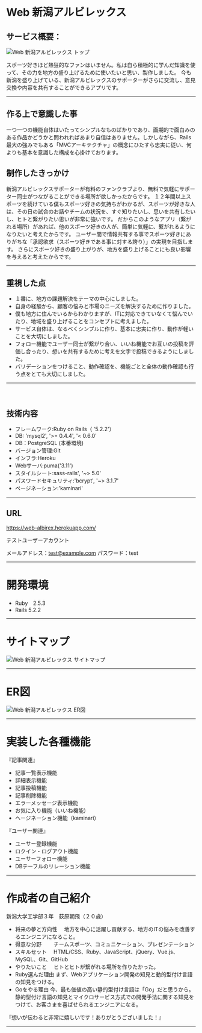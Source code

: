 # Web 新潟アルビレックス

## サービス概要：

![Web 新潟アルビレックス トップ](https://a3485dc4ae6a4321894a04d7d65de8c4.vfs.cloud9.us-east-1.amazonaws.com/users/1)

スポーツ好きほど熱狂的なファンはいません。私は自ら積極的に学んだ知識を使って、その力を地方の盛り上げるために使いたいと思い、製作しました。
今も新潟を盛り上げている、新潟アルビレックスのサポーターがさらに交流し、意見交換や内容を共有することができるアプリです。

***
## 作る上で意識した事
一つ一つの機能自体はいたってシンプルなものばかりであり、画期的で面白みのある作品かどうかと問われればあまり自信はありません。しかしながら、Rails最大の強みでもある「MVCアーキテクチャ」の概念にひたすら忠実に従い、何よりも基本を意識した構成を心掛けております。

## 制作したきっかけ
新潟アルビレックスサポーターが有料のファンクラブより、無料で気軽にサポーター同士がつながることができる場所が欲しかったからです。
１２年間以上スポーツを続けている僕もスポーツ好きの気持ちがわかるが、スポーツが好きな人は、その日の試合のお話やチームの状況を、すぐ知りたいし、思いを共有したいし、ヒトと繋がりたい思いが非常に強いです。
だからこのようなアプリ（繋がれる場所）があれば、他のスポーツ好きの人が、簡単に気軽に、繋がれるようになりたいと考えたからです。
ユーザー間で情報共有する事でスポーツ好きにありがちな「承認欲求（スポーツ好きである事に対する誇り）」の実現を目指します。
さらにスポーツ好きの盛り上がりが、地方を盛り上げることにも良い影響を与えると考えたからです。
***
## 重視した点
- １番に、地方の課題解決をテーマの中心にしました。
- 自身の経験から、顧客の悩みと市場のニーズを解決するために作りました。
- 僕も地方に住んでいるからわかりますが、ITに対応できていなくて悩んでいたり、地域を盛り上げることをコンセプトに考えました。
- サービス自体は、なるべくシンプルに作り、基本に忠実に作り、動作が軽いことを大切にしました。
- フォロー機能でユーザー同士が繋がり合い、いいね機能でお互いの投稿を評価し合ったり、想いを共有するために考えを文字で投稿できるようにしました。
- バリデーションをつけること、動作確認を、機能ごとと全体の動作確認も行う点をとても大切にしました。

***
　
## 技術内容
- フレームワーク:Ruby on Rails（ '5.2.2'）
- DB: 'mysql2', '>= 0.4.4', '< 0.6.0'
- DB：PostgreSQL (本番環境)
- バージョン管理:Git
- インフラ:Heroku
- Webサーバ:puma('3.11')
- スタイルシート:sass-rails', '~> 5.0'
- パスワードセキュリティ:'bcrypt', '~> 3.1.7'
- ページネーション:'kaminari'

***
## URL
https://web-albirex.herokuapp.com/

テストユーザーアカウント

メールアドレス：test@example.com
パスワード：test
***

# 開発環境
- Ruby　2.5.3
- Rails 5.2.2

***

# サイトマップ
![Web 新潟アルビレックス サイトマップ](https://cacoo.com/diagrams/kUqIV8Kkpo2ssLtK/60F9F?reload_rt=1615717148174_0)
***

# ER図
![Web 新潟アルビレックス ER図](https://cacoo.com/diagrams/kUqIV8Kkpo2ssLtK/0E844?reload_rt=1615717148174_0)
***

# 実装した各種機能

『記事関連』
- 記事一覧表示機能
- 詳細表示機能
- 記事投稿機能
- 記事削除機能
- エラーメッセージ表示機能
- お気に入り機能（いいね機能）
- ヘージネーション機能（kaminari）

『ユーザー関連』
- ユーサー登録機能
- ロクイン・ログアウト機能
- ユーサーフォロー機能
- DBテーフルのリレーション機能
***

# 作成者の自己紹介

新潟大学工学部３年　荻原朝飛（２０歳）

- 将来の夢と方向性　 地方を中心に活躍し貢献する、地方のITの悩みを改善するエンジニアになること。
- 得意な分野　　 チームスポーツ、コミュニケーション、プレゼンテーション
- スキルセット　 HTML/CSS、Ruby、JavaScript、jQuery、Vue.js、MySQL、Git、GitHub
- やりたいこと　 ヒトとヒトが繋がれる場所を作りたかった。
- Ruby選んだ理由 まず、Webアプリケーション開発の知見と動的型付け言語の知見をつける。
- Goをやる理由   今、最も価値の高い静的型付け言語は「Go」だと思うから。静的型付け言語の知見とマイクロサービス方式での開発手法に関する知見をつけて、お客さまを喜ばせられるエンジニアになる。

『想いが伝わると非常に嬉しいです！ありがとうございました！』

***
